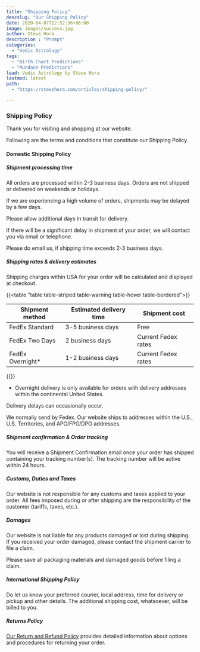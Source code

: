 ```yaml
---
title: "Shipping Policy"
descslug: "Our Shipping Policy"
date: 2020-04-07T12:52:36+06:00
image: images/success.jpg
author: Steve Hora
description : "Prompt"
categories: 
  - "Vedic Astrology"
tags:
  - "Birth Chart Predictions"
  - "Mundane Predictions"
lead: Vedic Astrology by Steve Hora
lastmod: latest 
path:
  - "https://stevehora.com/articles/shipping-policy/"

---
```


### Shipping Policy

Thank you for visiting and shopping at our website.

Following are the terms and conditions that constitute our Shipping Policy.

#### Domestic Shipping Policy

##### Shipment processing time

All orders are processed within 2-3 business days. Orders are not shipped or delivered on weekends or holidays.

If we are experiencing a high volume of orders, shipments may be delayed by a few days.

Please allow additional days in transit for delivery.

If there will be a significant delay in shipment of your order, we will contact you via email or telephone.

Please do email us, if shipping time exceeds 2-3 business days.

##### Shipping rates & delivery estimates

Shipping charges within USA for your order will be calculated and displayed at checkout.

{{<table "table table-striped table-warning table-hover table-bordered">}}

| Shipment method | Estimated delivery time | Shipment cost |
| ----------------|-------------------------|---------------|
| FedEx Standard  | 3-5 business days |	Free |
| FedEx Two Days  | 2 business days | Current Fedex rates |
| FedEx Overnight*| 1-2 business days |	Current Fedex rates |

{{</table>}}

* Overnight delivery is only available for orders with delivery addresses within the continental United States.

Delivery delays can occasionally occur.

We normally send by Fedex. Our website ships to addresses within the U.S., U.S. Territories, and APO/FPO/DPO addresses.

##### Shipment confirmation & Order tracking

You will receive a Shipment Confirmation email once your order has shipped containing your tracking number(s). The tracking number will be active within 24 hours.

##### Customs, Duties and Taxes

Our website is not responsible for any customs and taxes applied to your order. All fees imposed during or after shipping are the responsibility of the customer (tariffs, taxes, etc.).

##### Damages

Our website is not liable for any products damaged or lost during shipping. If you received your order damaged, please contact the shipment carrier to file a claim.

Please save all packaging materials and damaged goods before filing a claim.

##### International Shipping Policy

Do let us know your preferred courier, local address, time for delivery or pickup and other details. The additional shipping cost, whatsoever, will be billed to you.

##### Returns Policy
[Our Return and Refund Policy](/articles/refunds/) provides detailed information about options and procedures for returning your order.